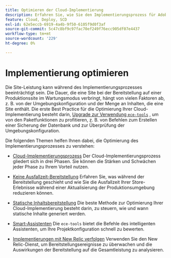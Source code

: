 ```yaml
---
title: Optimieren der Cloud-Implementierung
description: Erfahren Sie, wie Sie den Implementierungsprozess für Adobe Commerce für Cloud-Infrastrukturprojekte optimieren können, einschließlich Ausfallzeiten, statischer Inhaltsbereitstellung, szenarienbasierter Bereitstellung und intelligenter Assistenten.
feature: Cloud, Deploy, SCD
exl-id: 62e5eccb-6919-4a4b-9f50-6105f9d0f3af
source-git-commit: 5c47c8bf9c97fac70ef249f76ecc905df07e4437
workflow-type: tm+mt
source-wordcount: '229'
ht-degree: 0%

---
```


# Implementierung optimieren

Die Site-Leistung kann während des Implementierungsprozesses beeinträchtigt sein. Die Dauer, die eine Site bei der Bereitstellung auf einer Produktionssite im Wartungsmodus verbringt, hängt von vielen Faktoren ab, z. B. von der Umgebungskonfiguration und der Menge an Inhalten, die eine Site enthält. Die erste Best Practice für die Optimierung Ihrer Cloud-Implementierung besteht darin, [Upgrade zur Verwendung `ece-tools`](../dev-tools/install-package.md) , um von den Paketfunktionen zu profitieren, z. B. von Befehlen zum Erstellen einer Sicherung der Datenbank und zur Überprüfung der Umgebungskonfiguration.

Die folgenden Themen helfen Ihnen dabei, die Optimierung des Implementierungsprozesses zu verstehen:

- [Cloud-Implementierungsprozess](process.md)
Der Cloud-Implementierungsprozess gliedert sich in drei Phasen. Sie können die Stärken und Schwächen jeder Phase zu Ihrem Vorteil nutzen.

- [Keine Ausfallzeit-Bereitstellung](reduce-downtime.md)
Erfahren Sie, was während der Bereitstellung geschieht und wie Sie die Ausfallzeit Ihrer Store-Erlebnisse während einer Aktualisierung der Produktionsumgebung reduzieren können.

- [Statische Inhaltsbereitstellung](static-content.md)
Die beste Methode zur Optimierung Ihrer Cloud-Implementierung besteht darin, zu steuern, wie und wann statische Inhalte generiert werden.

- [Smart-Assistenten](smart-wizards.md)
Die `ece-tools` bietet die Befehle des intelligenten Assistenten, um Ihre Projektkonfiguration schnell zu bewerten.

- [Implementierungen mit New Relic verfolgen](../monitor/track-deployments.md)
Verwenden Sie den New Relic-Dienst, um Bereitstellungsereignisse zu überwachen und die Auswirkungen der Bereitstellung auf die Gesamtleistung zu analysieren.
